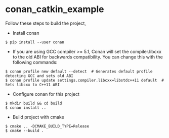 # conan\_catkin\_example
Follow these steps to build the project,
* Install conan
```
$ pip install --user conan
```

* If you are using GCC compiler >= 5.1, Conan will set the compiler.libcxx to the old ABI for backwards compatibility. You can change this with the following commands:
```
$ conan profile new default --detect  # Generates default profile detecting GCC and sets old ABI
$ conan profile update settings.compiler.libcxx=libstdc++11 default  # Sets libcxx to C++11 ABI

```
* Configure conan for this project
```
$ mkdir build && cd build
$ conan install ..
```

* Build project with cmake
```
$ cmake .. -DCMAKE_BUILD_TYPE=Release
$ cmake --build .
```
